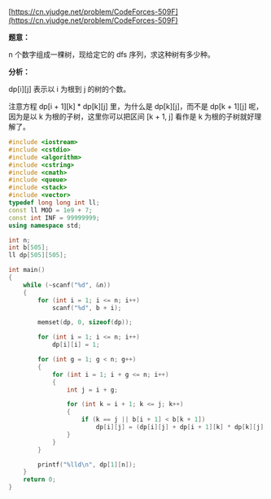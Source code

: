 [https://cn.vjudge.net/problem/CodeForces-509F](https://cn.vjudge.net/problem/CodeForces-509F)

**题意：**

n 个数字组成一棵树，现给定它的 dfs 序列，求这种树有多少种。

**分析：**

dp[i][j] 表示以 i 为根到 j 的树的个数。

注意方程 dp[i + 1][k] * dp[k][j] 里，为什么是  dp[k][j]，而不是 dp[k + 1][j] 呢，因为是以 k 为根的子树，这里你可以把区间 [k + 1, j] 看作是 k 为根的子树就好理解了。

```c++
#include <iostream>
#include <cstdio>
#include <algorithm>
#include <cstring>
#include <cmath>
#include <queue>
#include <stack>
#include <vector>
typedef long long int ll;
const ll MOD = 1e9 + 7;
const int INF = 99999999;
using namespace std;

int n;
int b[505];
ll dp[505][505];

int main()
{
	while (~scanf("%d", &n))
	{
		for (int i = 1; i <= n; i++)
			scanf("%d", b + i);

		memset(dp, 0, sizeof(dp));

		for (int i = 1; i <= n; i++)
			dp[i][i] = 1;

		for (int g = 1; g < n; g++)
		{
			for (int i = 1; i + g <= n; i++)
			{
				int j = i + g;

				for (int k = i + 1; k <= j; k++)
				{
					if (k == j || b[i + 1] < b[k + 1])
						dp[i][j] = (dp[i][j] + dp[i + 1][k] * dp[k][j] % MOD) % MOD;
				}
			}
		}

		printf("%lld\n", dp[1][n]);
	}
	return 0;
}
```
